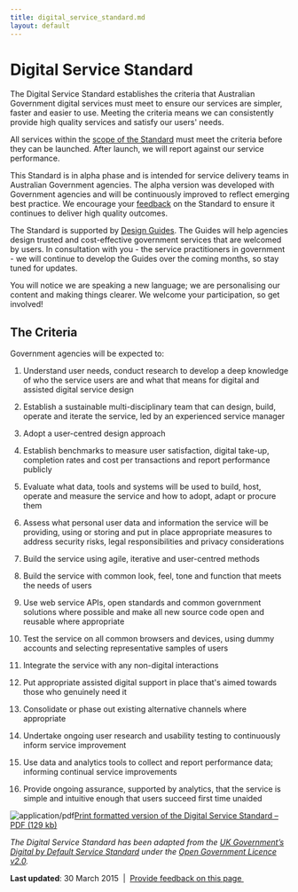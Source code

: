 ```yaml
---
title: digital_service_standard.md
layout: default
---
```

Digital Service Standard
========================

The Digital Service Standard establishes the criteria that Australian Government digital services must meet to ensure our services are simpler, faster and easier to use. Meeting the criteria means we can consistently provide high quality services and satisfy our users' needs.

All services within the [scope of the Standard](node/856.html) must meet the criteria before they can be launched. After launch, we will report against our service performance.

This Standard is in alpha phase and is intended for service delivery teams in Australian Government agencies. The alpha version was developed with Government agencies and will be continuously improved to reflect emerging best practice. We encourage your [feedback](contact-us.html) on the Standard to ensure it continues to deliver high quality outcomes.

The Standard is supported by [Design Guides](design-guides.html). The Guides will help agencies design trusted and cost-effective government services that are welcomed by users. In consultation with you - the service practitioners in government - we will continue to develop the Guides over the coming months, so stay tuned for updates.

You will notice we are speaking a new language; we are personalising our content and making things clearer. We welcome your participation, so get involved!  

The Criteria
------------

Government agencies will be expected to:

1.  Understand user needs, conduct research to develop a deep knowledge of who the service users are and what that means for digital and assisted digital service design​

2.  Establish a sustainable multi-disciplinary team that can design, build, operate and iterate the service, led by an experienced service manager​

3.  Adopt a user-centred design approach​

4.  Establish benchmarks to measure user satisfaction, digital take-up, completion rates and cost per transactions and report performance publicly​

5.  Evaluate what data, tools and systems will be used to build, host, operate and measure the service and how to adopt, adapt or procure them

6.  Assess what personal user data and information the service will be providing, using or storing and put in place appropriate measures to address security risks, legal responsibilities and privacy considerations​

7.  Build the service using agile, iterative and user-centred methods

8.  Build the service with common look, feel, tone and function that meets the needs of users​

9.  Use web service APIs, open standards and common government solutions where possible and make all new source code open and reusable where appropriate

10. Test the service on all common browsers and devices, using dummy accounts and selecting representative samples of users

11. Integrate the service with any non-digital interactions​

12. Put appropriate assisted digital support in place that's aimed towards those who genuinely need it

13. Consolidate or phase out existing alternative channels where appropriate​

14. Undertake ongoing user research and usability testing to continuously inform service improvement​

15. Use data and analytics tools to collect and report performance data; informing continual service improvements​

16. Provide ongoing assurance, supported by analytics, that the service is simple and intuitive enough that users succeed first time unaided​

![](https://www.dto.gov.au/modules/file/icons/application-pdf.png "application/pdf")[Print formatted version of the Digital Service Standard – PDF (129 kb)](sites/g/files/net466/f/Digital%20Service%20Standard%20-%20Print%20Version%202015-08-10%20-%20edit.pdf%3Fv=1439183520)

*The Digital Service Standard has been adapted from the [UK Government’s Digital by Default Service Standard](https://www.gov.uk/service-manual/digital-by-default-26-points) under the [Open Government Licence v2.0](http://www.nationalarchives.gov.uk/doc/open-government-licence/version/2/).*

**Last updated**: 30 March 2015  |  [Provide feedback on this page ](contact-us.html)

